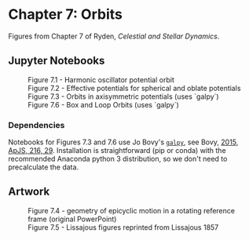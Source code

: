 # Chapter 7: Orbits

Figures from Chapter 7 of Ryden, *Celestial and Stellar Dynamics*.

## Jupyter Notebooks

<dl>
    <dd>Figure 7.1 - Harmonic oscillator potential orbit
    <dd>Figure 7.2 - Effective potentials for spherical and oblate potentials
    <dd>Figure 7.3 - Orbits in axisymmetric potentials (uses `galpy`)
    <dd>Figure 7.6 - Box and Loop Orbits (uses `galpy`)
</dl>

### Dependencies

Notebooks for Figures 7.3 and 7.6 use Jo Bovy's [`galpy`](https://github.com/jobovy/galpy), see Bovy, [2015, ApJS, 216, 29](https://ui.adsabs.harvard.edu/abs/2015ApJS..216...29B). 
Installation is straightforward (pip or conda) with the recommended Anaconda python 3 distribution, so we don't need to precalculate the data.

## Artwork

<dl>
    <dd>Figure 7.4 - geometry of epicyclic motion in a rotating reference frame (original PowerPoint)
    <dd>Figure 7.5 - Lissajous figures reprinted from Lissajous 1857
</dl>

